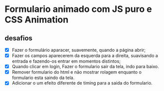 # Formulario animado com JS puro e CSS Animation

## desafios

- [x] Fazer o formulário aparacer, suavemente, quando a página abrir;
- [x] Fazer os campos aparecerem da esquerda para a direita, suavisando a entrada e
fazendo-os entrar em momentos distintos;
- [x] Quando clicar em login, Fazer o formulario sair da tela, indo para baixo.
- [x] Remover formulario do html e não mostrar rolagem enquanto o formulario esta saindo
da tela.
- [x] Adicionar o um efeito diferente de timing para a saida do formulario.